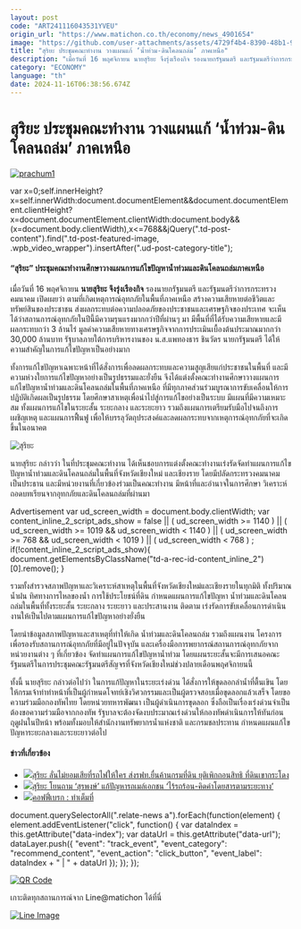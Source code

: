 ```yaml
---
layout: post
code: "ART241116043531YVEU"
origin_url: "https://www.matichon.co.th/economy/news_4901654"
image: "https://github.com/user-attachments/assets/4729f4b4-8390-48b1-943e-0c954baaf4b8"
title: "สุริยะ ประชุมคณะทำงาน วางแผนแก้ ‘น้ำท่วม-ดินโคลนถล่ม’ ภาคเหนือ"
description: "เมื่อวันที่ 16 พฤศจิกายน นายสุริยะ จึงรุ่งเรืองกิจ รองนายกรัฐมนตรี และรัฐมนตรีว่าการกระทรวงคมนาคม เปิดเผยว่า ตามที่เกิดเหตุการณ์อุทกภัยในพื้นที่ภาคเหนือ"
category: "ECONOMY"
language: "th"
date: 2024-11-16T06:38:56.674Z
---
```


# สุริยะ ประชุมคณะทำงาน วางแผนแก้ ‘น้ำท่วม-ดินโคลนถล่ม’ ภาคเหนือ

[![](https://www.matichon.co.th/wp-content/uploads/2024/11/prachum1.jpg "prachum1")](https://www.matichon.co.th/wp-content/uploads/2024/11/prachum1.jpg)

var x=0;self.innerHeight?x=self.innerWidth:document.documentElement&&document.documentElement.clientHeight?x=document.documentElement.clientWidth:document.body&&(x=document.body.clientWidth),x<=768&&jQuery(".td-post-content").find(".td-post-featured-image, .wpb\_video\_wrapper").insertAfter(".ud-post-category-title");

#### **“สุริยะ” ประชุมคณะทำงานศึกษาวางแผนการแก้ไขปัญหาน้ำท่วมและดินโคลนถล่มภาคเหนือ**

เมื่อวันที่ 16 พฤศจิกายน **นายสุริยะ จึงรุ่งเรืองกิจ** รองนายกรัฐมนตรี และรัฐมนตรีว่าการกระทรวงคมนาคม เปิดเผยว่า ตามที่เกิดเหตุการณ์อุทกภัยในพื้นที่ภาคเหนือ สร้างความเสียหายต่อชีวิตและทรัพย์สินของประชาชน ส่งผลกระทบต่อความปลอดภัยของประชาชนและเศรษฐกิจของประเทศ จะเห็นได้ว่าสถานการณ์อุทกภัยในปีนี้มีความรุนแรงมากกว่าปีที่ผ่านๆ มา มีพื้นที่ที่ได้รับความเสียหายและมีผลกระทบกว่า 3 ล้านไร่ มูลค่าความเสียหายทางเศรษฐกิจจากการประเมินเบื้องต้นประมาณมากกว่า 30,000 ล้านบาท รัฐบาลภายใต้การบริหารงานของ น.ส.แพทองธาร ชินวัตร นายกรัฐมนตรี ได้ให้ความสำคัญในการแก้ไขปัญหาเป็นอย่างมาก

ทั้งการแก้ไขปัญหาเฉพาะหน้าที่ได้สั่งการเพื่อลดผลกระทบและความสูญเสียแก่ประชาชนในพื้นที่ และมีความห่วงใยการแก้ไขปัญหาอย่างเป็นรูปธรรมและยั่งยืน จึงได้แต่งตั้งคณะทำงานศึกษาวางแผนการแก้ไขปัญหาน้ำท่วมและดินโคลนถล่มในพื้นที่ภาคเหนือ ที่มีทุกภาคส่วนร่วมบูรณาการขับเคลื่อนให้การปฏิบัติเกิดผลเป็นรูปธรรม โดยศึกษาสาเหตุเพื่อนำไปสู่การแก้ไขอย่างเป็นระบบ มีแผนที่มีความเหมาะสม ทั้งแผนการแก้ไขในระยะสั้น ระยะกลาง และระยะยาว รวมถึงแผนการเตรียมรับมือไปจนถึงการเผชิญเหตุ และแผนการฟื้นฟู เพื่อให้บรรลุวัตถุประสงค์และลดผลกระทบจากเหตุการณ์อุทกภัยที่จะเกิดขึ้นในอนาคต

![สุริยะ](https://www.matichon.co.th/wp-content/uploads/2024/11/S__42958888.jpg)

นายสุริยะ กล่าวว่า ในที่ประชุมคณะทำงาน ได้เห็นชอบการแต่งตั้งคณะทำงานเร่งรัดจัดทำแผนการแก้ไขปัญหาน้ำท่วมและดินโคลนถล่มในพื้นที่จังหวัดเชียงใหม่ และเชียงราย โดยมีปลัดกระทรวงคมนาคม เป็นประธาน และมีหน่วยงานที่เกี่ยวข้องร่วมเป็นคณะทำงาน มีหน้าที่และอำนาจในการศึกษา วิเคราะห์ ถอดบทเรียนจากอุทกภัยและดินโคลนถล่มที่ผ่านมา

Advertisement var ud\_screen\_width = document.body.clientWidth; var content\_inline\_2\_script\_ads\_show = false || ( ud\_screen\_width >= 1140 ) || ( ud\_screen\_width >= 1019 && ud\_screen\_width < 1140 ) || ( ud\_screen\_width >= 768 && ud\_screen\_width < 1019 ) || ( ud\_screen\_width < 768 ) ; if(!content\_inline\_2\_script\_ads\_show){ document.getElementsByClassName("td-a-rec-id-content\_inline\_2")\[0\].remove(); }

รวมทั้งสำรวจสภาพปัญหาและวิเคราะห์สาเหตุในพื้นที่จังหวัดเชียงใหม่และเชียงรายในทุกมิติ ทั้งปริมาณน้ำฝน ทิศทางการไหลของน้ำ การใช้ประโยชน์ที่ดิน กำหนดแผนการแก้ไขปัญหา น้ำท่วมและดินโคลนถล่มในพื้นที่ทั้งระยะสั้น ระยะกลาง ระยะยาว และประสานงาน ติดตาม เร่งรัดการขับเคลื่อนการดำเนินงานให้เป็นไปตามแผนการแก้ไขปัญหาอย่างยั่งยืน

โดยนำข้อมูลสภาพปัญหาและสาเหตุที่ทำให้เกิด น้ำท่วมและดินโคลนถล่ม รวมถึงแผนงาน โครงการเพื่อรองรับสถานการณ์อุทกภัยที่มีอยู่ในปัจจุบัน และเครื่องมือการพยากรณ์สถานการณ์อุทกภัยจากหน่วยงานต่าง ๆ ที่เกี่ยวข้อง จัดทำแผนการแก้ไขปัญหาน้ำท่วม โดยแผนระยะสั้นจะมีการเสนอคณะรัฐมนตรีในการประชุมคณะรัฐมนตรีสัญจรที่จังหวัดเชียงใหม่ช่วงปลายเดือนพฤศจิกายนนี้

ทั้งนี้ นายสุริยะ กล่าวต่อไปว่า ในการแก้ปัญหาในระยะเร่งด่วน ได้สั่งการให้ขุดลอกลำน้ำที่ตื้นเขิน โดยให้กรมเจ้าท่าทำหน้าที่เป็นผู้กำหนดโจทย์เชิงวิศวกรรมและเป็นผู้ตรวจสอบเมื่อขุดลอกแล้วเสร็จ โดยขอความร่วมมือกองทัพไทย โดยหน่วยทหารพัฒนา เป็นผู้ดำเนินการขุดลอก ซึ่งถือเป็นเรื่องเร่งด่วนจำเป็นต้องขอความร่วมมือจากกองทัพ รัฐบาลจะต้องจัดงบประมาณเร่งด่วนให้กองทัพดำเนินการให้ทันก่อนฤดูฝนในปีหน้า พร้อมทั้งมอบให้สำนักงานทรัพยากรน้ำแห่งชาติ และกรมชลประทาน กำหนดแผนแก้ไขปัญหาระยะกลางและระยะยาวต่อไป

#### ข่าวที่เกี่ยวข้อง

*   [![](https://www.matichon.co.th/wp-content/uploads/2024/11/4625555.jpg)สุริยะ ลั่นไม่ยอมเสียที่รถไฟให้ใคร ส่งรฟท.ยื่นค้านกรมที่ดิน ยุติเพิกถอนสิทธิ ที่ดินเขากระโดง](https://www.matichon.co.th/politics/news_4893298)
*   [![](https://www.matichon.co.th/wp-content/uploads/2024/11/suriya1.jpg)สุริยะ โยนถาม ‘สุรพงษ์’ แก้ปัญหารถเมล์เอกชน ‘ไร้รถร้อน-คิดค่าโดยสารตามระยะทาง’](https://www.matichon.co.th/politics/news_4892229)
*   [![](https://www.matichon.co.th/wp-content/uploads/2024/11/break-08NOV.jpg)คอฟฟี่เบรก : ทำเต็มที่](https://www.matichon.co.th/economy/news_4887669)

document.querySelectorAll(".relate-news a").forEach(function(element) { element.addEventListener("click", function() { var dataIndex = this.getAttribute("data-index"); var dataUrl = this.getAttribute("data-url"); dataLayer.push({ "event": "track\_event", "event\_category": "recommend\_content", "event\_action": "click\_button", "event\_label": dataIndex + " | " + dataUrl }); }); });

[![QR Code](https://www.matichon.co.th/wp-content/uploads/2023/07/wob1371z.jpg)](https://lin.ee/ht0nDxX)

เกาะติดทุกสถานการณ์จาก Line@matichon ได้ที่นี่

[![Line Image](https://www.matichon.co.th/wp-content/uploads/2023/07/th.png)](https://lin.ee/ht0nDxX)